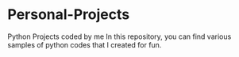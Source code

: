 # Personal-Projects
Python Projects coded by me
In this repository, you can find various samples of python codes that I created for fun.

